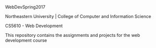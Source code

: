 WebDevSpring2017

Northeastern University | College of Computer and Information Science

CS5610 - Web Development

This repository contains the assignments and projects for the web development course
